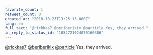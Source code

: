 ```yaml
---
favorite_count: 1
retweet_count: 0
created_at: "2018-10-23T13:25:13.000Z"
lang: en
full_text: "@rickkas7 @beriberikix @particle Yes, they arrived."
in_reply_to_status_id: "1054721024070160386"
---
```


[@rickkas7](https://twitter.com/rickkas7)
[@beriberikix](https://twitter.com/beriberikix)
[@particle](https://twitter.com/particle) Yes, they arrived.
